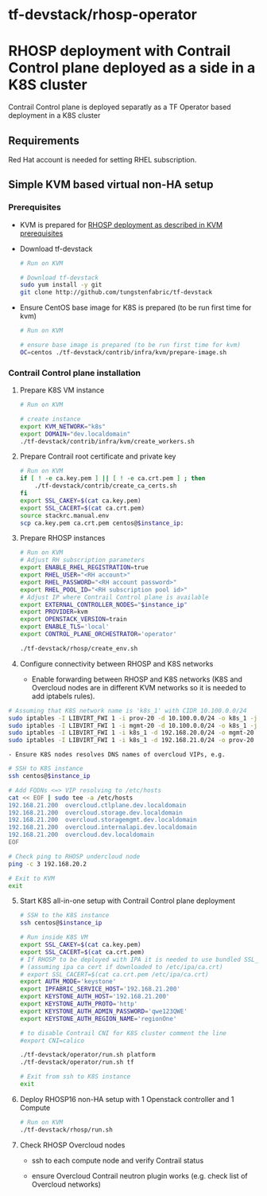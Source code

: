 # tf-devstack/rhosp-operator 
# RHOSP deployment with Contrail Control plane deployed as a side in a K8S cluster

Contrail Control plane is deployed separatly as a TF Operator based deployment in a K8S cluster

## Requirements

Red Hat account is needed for setting RHEL subscription.
 

## Simple KVM based virtual non-HA setup

### Prerequisites

- KVM is prepared for [RHOSP deployment as described in KVM prerequisites](rhosp/README.md) 

- Download tf-devstack
    ``` bash
    # Run on KVM

    # Download tf-devstack
    sudo yum install -y git
    git clone http://github.com/tungstenfabric/tf-devstack
    ```

- Ensure CentOS base image for K8S is prepared (to be run first time for kvm)
    ``` bash
    # Run on KVM

    # ensure base image is prepared (to be run first time for kvm)
    OC=centos ./tf-devstack/contrib/infra/kvm/prepare-image.sh
    ```

### Contrail Control plane installation

1. Prepare K8S VM instance

    ``` bash
    # Run on KVM
    
    # create instance
    export KVM_NETWORK="k8s"
    export DOMAIN="dev.localdomain"
    ./tf-devstack/contrib/infra/kvm/create_workers.sh
    ```

2. Prepare Contrail root certificate and private key

    ``` bash
    # Run on KVM
    if [ ! -e ca.key.pem ] || [ ! -e ca.crt.pem ] ; then
        ./tf-devstack/contrib/create_ca_certs.sh
    fi
    export SSL_CAKEY=$(cat ca.key.pem)
    export SSL_CACERT=$(cat ca.crt.pem)
    source stackrc.manual.env
    scp ca.key.pem ca.crt.pem centos@$instance_ip:
    ```

3.  Prepare RHOSP instances

    ``` bash
    # Run on KVM
    # Adjust RH subscription parameters
    export ENABLE_RHEL_REGISTRATION=true
    export RHEL_USER="<RH account>"
    export RHEL_PASSWORD="<RH account password>"
    export RHEL_POOL_ID="<RH subscription pool id>"
    # Adjust IP where Contrail Control plane is available
    export EXTERNAL_CONTROLLER_NODES="$instance_ip"
    export PROVIDER=kvm
    export OPENSTACK_VERSION=train
    export ENABLE_TLS='local'
    export CONTROL_PLANE_ORCHESTRATOR='operator'

    ./tf-devstack/rhosp/create_env.sh
    ```

4. Configure connectivity between RHOSP and K8S networks

    - Enable forwarding between RHOSP and K8S networks (K8S and Overcloud nodes are in different KVM networks so it is needed to add iptabels rules).
``` bash
# Assuming that K8S network name is 'k8s_1' with CIDR 10.100.0.0/24
sudo iptables -I LIBVIRT_FWI 1 -i prov-20 -d 10.100.0.0/24 -o k8s_1 -j ACCEPT 
sudo iptables -I LIBVIRT_FWI 1 -i mgmt-20 -d 10.100.0.0/24 -o k8s_1 -j ACCEPT 
sudo iptables -I LIBVIRT_FWI 1 -i k8s_1 -d 192.168.20.0/24 -o mgmt-20  -j ACCEPT
sudo iptables -I LIBVIRT_FWI 1 -i k8s_1 -d 192.168.21.0/24 -o prov-20  -j ACCEPT
```

    - Ensure K8S nodes resolves DNS names of overcloud VIPs, e.g.
``` bash
# SSH to K8S instance
ssh centos@$instance_ip

# Add FQDNs <=> VIP resolving to /etc/hosts 
cat << EOF | sudo tee -a /etc/hosts
192.168.21.200  overcloud.ctlplane.dev.localdomain
192.168.21.200  overcloud.storage.dev.localdomain
192.168.21.200  overcloud.storagemgmt.dev.localdomain
192.168.21.200  overcloud.internalapi.dev.localdomain
192.168.21.200  overcloud.dev.localdomain
EOF

# Check ping to RHOSP undercloud node
ping -c 3 192.168.20.2

# Exit to KVM
exit
```

5. Start K8S all-in-one setup with Contrail Control plane deployment

    ``` bash
    # SSH to the K8S instance
    ssh centos@$instance_ip

    # Run inside K8S VM
    export SSL_CAKEY=$(cat ca.key.pem)
    export SSL_CACERT=$(cat ca.crt.pem)
    # If RHOSP to be deployed with IPA it is needed to use bundled SSL_CACERT 
    # (assuming ipa ca cert if downloaded to /etc/ipa/ca.crt)
    # export SSL_CACERT=$(cat ca.crt.pem /etc/ipa/ca.crt)
    export AUTH_MODE='keystone'
    export IPFABRIC_SERVICE_HOST='192.168.21.200'
    export KEYSTONE_AUTH_HOST='192.168.21.200'
    export KEYSTONE_AUTH_PROTO='http'
    export KEYSTONE_AUTH_ADMIN_PASSWORD='qwe123QWE'
    export KEYSTONE_AUTH_REGION_NAME='regionOne'

    # to disable Contrail CNI for K8S cluster comment the line
    #export CNI=calico

    ./tf-devstack/operator/run.sh platform
    ./tf-devstack/operator/run.sh tf

    # Exit from ssh to K8S instance
    exit
    ```

6. Deploy RHOSP16 non-HA setup with 1 Openstack controller and 1 Compute

    ``` bash
    # Run on KVM
    ./tf-devstack/rhosp/run.sh
    ```

7. Check RHOSP Overcloud nodes

    - ssh to each compute node and verify Contrail status

    - ensure Overcloud Contrail neutron plugin works (e.g. check list of Overcloud networks)
